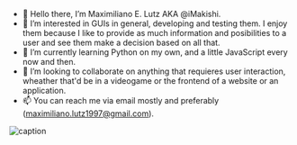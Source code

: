 - 👋 Hello there, I’m Maximiliano E. Lutz AKA @iMakishi.
- 👀 I’m interested in GUIs in general, developing and testing them. I enjoy them because I like to provide as much information and posibilities to a user and see them make a decision based on all that.
- 🌱 I’m currently learning Python on my own, and a little JavaScript every now and then.
- 💞️ I’m looking to collaborate on anything that requieres user interaction, wheather that'd be in a videogame or the frontend of a website or an application.
- 📫 You can reach me via email mostly and preferably (maximiliano.lutz1997@gmail.com).

![caption](https://i.kym-cdn.com/entries/icons/facebook/000/028/021/work.jpg)

<!---
iMakishi/iMakishi is a ✨ special ✨ repository because its `README.md` (this file) appears on your GitHub profile.
You can click the Preview link to take a look at your changes.
--->
